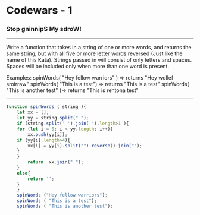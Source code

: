 # Codewars - 1
### Stop gninnipS My sdroW!
---
Write a function that takes in a string of one or more words, and returns the same string, but with all five or more letter words reversed (Just like the name of this Kata). Strings passed in will consist of only letters and spaces. Spaces will be included only when more than one word is present.

Examples: spinWords( "Hey fellow warriors" ) => returns "Hey wollef sroirraw" spinWords( "This is a test") => returns "This is a test" spinWords( "This is another test" )=> returns "This is rehtona test"

---

```javascript
function spinWords ( string ){
    let xx = [];
    let yy = string.split(" ");    
    if (string.split(' ').join('').length>1 ){
    for (let i = 0; i < yy.length; i++){   
        xx.push(yy[i]);        
    if (yy[i].length>4){       
        xx[i] = yy[i].split("").reverse().join(""); 
    }
    }
        return  xx.join(" "); 
    }
    else{
        return '';
    }
    }
    spinWords ("Hey fellow warriors");
    spinWords ( "This is a test");
    spinWords ( "This is another test");
```
